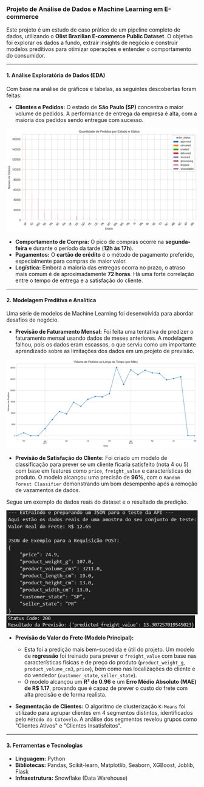### **Projeto de Análise de Dados e Machine Learning em E-commerce**

Este projeto é um estudo de caso prático de um pipeline completo de dados, utilizando o **Olist Brazilian E-commerce Public Dataset**. O objetivo foi explorar os dados a fundo, extrair insights de negócio e construir modelos preditivos para otimizar operações e entender o comportamento do consumidor.

---

#### **1. Análise Exploratória de Dados (EDA)**

Com base na análise de gráficos e tabelas, as seguintes descobertas foram feitas:

* **Clientes e Pedidos:** O estado de **São Paulo (SP)** concentra o maior volume de pedidos. A performance de entrega da empresa é alta, com a maioria dos pedidos sendo entregue com sucesso.
<img src="graphics/dist_estados.png" alt="Logo do projeto">

* **Comportamento de Compra:** O pico de compras ocorre na **segunda-feira** e durante o período da tarde (**12h às 17h**).
* **Pagamentos:** O **cartão de crédito** é o método de pagamento preferido, especialmente para compras de maior valor.
* **Logística:** Embora a maioria das entregas ocorra no prazo, o atraso mais comum é de aproximadamente **72 horas**. Há uma forte correlação entre o tempo de entrega e a satisfação do cliente.

---

#### **2. Modelagem Preditiva e Analítica**

Uma série de modelos de Machine Learning foi desenvolvida para abordar desafios de negócio.

* **Previsão de Faturamento Mensal:** Foi feita uma tentativa de predizer o faturamento mensal usando dados de meses anteriores. A modelagem falhou, pois os dados eram escassos, o que serviu como um importante aprendizado sobre as limitações dos dados em um projeto de previsão.
<img src="graphics_n_images/dist_faturamento.png" alt="Logo do projeto">

* **Previsão de Satisfação do Cliente:** Foi criado um modelo de classificação para prever se um cliente ficaria satisfeito (nota 4 ou 5) com base em features como `price`, `freight_value` e características do produto. O modelo alcançou uma precisão de **96%**, com o `Random Forest Classifier` demonstrando um bom desempenho após a remoção de vazamentos de dados.

Segue um exemplo de dados reais do dataset e o resultado da predição.

<img src="graphics_n_images/dados_reais_API.jpg" alt="Logo do projeto">
<img src="graphics_n_images/predicted_freight_value.jpg" alt="Logo do projeto">

* **Previsão do Valor do Frete (Modelo Principal):**
    * Esta foi a predição mais bem-sucedida e útil do projeto. Um modelo de **regressão** foi treinado para prever o `freight_value` com base nas características físicas e de preço do produto (`product_weight_g`, `product_volume_cm3`, `price`), bem como nas localizações do cliente e do vendedor (`customer_state`, `seller_state`).
    * O modelo alcançou um **R² de 0.96** e um **Erro Médio Absoluto (MAE) de R$ 1.17**, provando que é capaz de prever o custo do frete com alta precisão e de forma realista.

* **Segmentação de Clientes:** O algoritmo de clusterização `K-Means` foi utilizado para agrupar clientes em 4 segmentos distintos, identificados pelo `Método do Cotovelo`. A análise dos segmentos revelou grupos como "Clientes Ativos" e "Clientes Insatisfeitos".

---

#### **3. Ferramentas e Tecnologias**

* **Linguagem:** Python
* **Bibliotecas:** Pandas, Scikit-learn, Matplotlib, Seaborn, XGBoost, Joblib, Flask
* **Infraestrutura:** Snowflake (Data Warehouse)